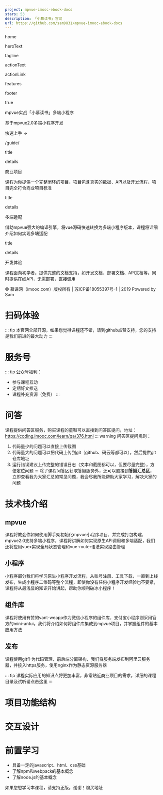 ```yaml
---
project: mpvue-imooc-ebook-docs
stars: 53
description: 「小慕读书」官网
url: https://github.com/sam9831/mpvue-imooc-ebook-docs
---
```


home

heroText

tagline

actionText

actionLink

features

footer

true

mpvue实战「小慕读书」多端小程序

基于mpvue2.0多端小程序开发

快速上手 →

/guide/

title

details

商业项目

课程为你提供一个完整闭环的项目，项目包含真实的数据、API以及开发流程，项目完全符合商业项目标准

title

details

多端适配

借助mpvue强大的编译引擎，将vue源码快速转换为多端小程序版本，课程将详细介绍如何实现多端适配

title

details

开发体验

课程面向初学者，提供完整的文档支持，如开发文档、部署文档、API文档等，同时提供在线API，无需部署，直接调用

© 慕课网（imooc.com）版权所有 | 苏ICP备18055397号-1 | 2019 Powered by Sam

扫码体验
====

::: tip 本官网全部开源，如果您觉得课程还不错，请到github点赞支持，您的支持是我们前进的最大动力 :::

服务号
===

::: tip 公众号福利：

-   参与课程互动
-   定期好文推送
-   课程补充资源（免费） :::

问答
==

课程提供问答区服务，购买课程的童鞋可以直接到问答区提问，地址：https://coding.imooc.com/learn/qa/376.html ::: warning 问答区提问规则：

1.  代码量少的问题可以直接上传截图
2.  代码量大的问题可以把代码上传到git（github、码云等都可以），然后提供git仓库地址
3.  运行错误建议上传完整的错误日志（文本和截图都可以，但要尽量完整），方便定位问题 ::: 除了课程问答区获取答疑服务外，还可以直接到**答疑汇总区**，立即查看我为大家汇总的常见问题，我会尽我所能帮助大家学习，解决大家的问题

技术栈介绍
=====

mpvue
-----

课程将教会你如何使用脚手架初始化mpvue小程序项目，并完成打包构建，mpvue2.0支持多端小程序，课程将讲解如何实现原生API调用和多端适配，我们还将应用vuex实现全局状态管理和vue-router语法实现路由管理

小程序
---

小程序部分我们将学习原生小程序开发流程，从账号注册、工具下载，一直到上线发布，生成小程序二维码等整个流程，即使你没有任何小程序开发经验也不要紧，课程将从最浅显的知识开始讲起，帮助你顺利破冰小程序！

组件库
---

课程将使用有赞的vant-weapp作为微信小程序的组件库，支付宝小程序则采用官方的mini-antui，我们将介绍如何将组件库集成到mpvue项目，并掌握组件的基本应用方法

发布
--

课程使用git作为代码管理，前后端分离架构，我们将服务端发布到阿里云服务器，并接入https服务，使用nginx作为静态资源服务器

::: tip 课程实际应用的知识点将更加丰富，非常贴近商业项目的需求，详细的课程目录及试听请点击这里 :::

项目功能结构
======

交互设计
====

前置学习
====

-   具备一定的javascript、html、css基础
-   了解npm和webpack的基本概念
-   了解node.js的基本概念

如果您想学习本课程，请支持正版，谢谢！购买地址
